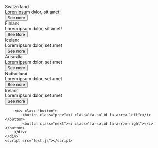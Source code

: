 <html lang="en">

<head>
    <meta charset="UTF-8">
    <meta name="viewport" content="width=device-width, initial-scale=1.0">
    <title>Document</title>
    <link rel="stylesheet" href="main.css">
</head>

<body>
    <div class="container">
        <div class="slide">
            <div class="item" style="background-image: url(images/bastei-3014467_640.jpg);">
                <div class="content">
                    <div class="name">Switzerland</div>
                    <div class="des">Loren ipsum dolor, sit amet!</div>
                    <button>See more</button>
                </div>
            </div>
            <div class="item" style="background-image: url(images/flowers-276014_640.jpg);">
                <div class="content">
                    <div class="name">Finland</div>
                    <div class="des">Lorem ipsum dolor, sit amet!</div>
                    <button>See More</button>
                </div>
            </div>
            <div class="item" style="background-image:  url(images/lago-federa-3746335_640.jpg);">
                <div class="content">
                    <div class="name">Iceland</div>
                    <div class="des">Lorem ipsum dolor, set amet</div>
                    <button>See more</button>
                </div>
            </div>
            <div class="item" style="background-image:  url(images/river-2951997_640.jpg);">
                <div class="content">
                    <div class="name">Australia</div>
                    <div class="des">Lorem ipsum dolor, set amet</div>
                    <button>See more</button>
                </div>
            </div>
            <div class="item" style="background-image:  url(images/road-1072823_640.jpg);">
                <div class="content">
                    <div class="name">Netherland</div>
                    <div class="des">Lorem ipsum dolor, set amet</div>
                    <button>See more</button>
                </div>
            </div>
            <div class="item" style="background-image:  url(images/squirrel-4515962_640.jpg);">
                <div class="content">
                    <div class="name">Ireland</div>
                    <div class="des">Lorem ipsum dolor, set amet</div>
                    <button>See more</button>
                </div>
            </div>
        </div>

        <div class="button">
            <button class="prev"><i class="fa-solid fa-arrow-left"></i></button>
            <button class="next"><i class="fa-solid fa-arrow-right"></i></button>
        </div>
    </div>
    <script src="test.js"></script>
</body>

</html>
